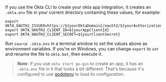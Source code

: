 If you use the Okta CLI to create your okta app integration, it creates an `.okta.env` file in your current directory containing these values, for example:

```properties
export OKTA_OAUTH2_ISSUER=https://${yourOktaDomain}/oauth2/${yourAuthorizationServerId}
export OKTA_OAUTH2_CLIENT_ID=${yourAppClientId}
export OKTA_OAUTH2_CLIENT_SECRET=${yourClientSecret}
```

Run `source .okta.env` in a terminal window to set the values above as environment variables. If you're on Windows, you can change `export` to `set` and rename the file to `okta.bat`, then execute it.

> **Note**: If you use `okta start go-gin` to create an app, it has an `.okta.env` file in it that looks a bit different. That's because it's configured to use [godotenv](https://github.com/joho/godotenv) to load its configuration.
